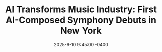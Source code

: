 ---
title: "AI Transforms Music Industry: <strong>First AI-Composed Symphony</strong> Debuts in New York"
date: 2025-9-10 9:45:00 -0400
---